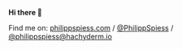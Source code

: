 **Hi there 👋**

Find me on: [philippspiess.com](https://philippspiess.com/) / [@PhilippSpiess](https://twitter.com/PhilippSpiess) / <a rel="me" href="https://hachyderm.io/@philippspiess">@philippspiess@hachyderm.io</a>
